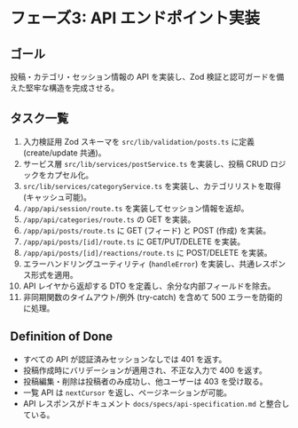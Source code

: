 # フェーズ3: API エンドポイント実装

## ゴール
投稿・カテゴリ・セッション情報の API を実装し、Zod 検証と認可ガードを備えた堅牢な構造を完成させる。

## タスク一覧
1. 入力検証用 Zod スキーマを `src/lib/validation/posts.ts` に定義 (create/update 共通)。
2. サービス層 `src/lib/services/postService.ts` を実装し、投稿 CRUD ロジックをカプセル化。
3. `src/lib/services/categoryService.ts` を実装し、カテゴリリストを取得 (キャッシュ可能)。
4. `/app/api/session/route.ts` を実装してセッション情報を返却。
5. `/app/api/categories/route.ts` の GET を実装。
6. `/app/api/posts/route.ts` に GET (フィード) と POST (作成) を実装。
7. `/app/api/posts/[id]/route.ts` に GET/PUT/DELETE を実装。
8. `/app/api/posts/[id]/reactions/route.ts` に POST/DELETE を実装。
9. エラーハンドリングユーティリティ (`handleError`) を実装し、共通レスポンス形式を適用。
10. API レイヤから返却する DTO を定義し、余分な内部フィールドを除去。
11. 非同期関数のタイムアウト/例外 (try-catch) を含めて 500 エラーを防衛的に処理。

## Definition of Done
- すべての API が認証済みセッションなしでは 401 を返す。
- 投稿作成時にバリデーションが適用され、不正な入力で 400 を返す。
- 投稿編集・削除は投稿者のみ成功し、他ユーザーは 403 を受け取る。
- 一覧 API は `nextCursor` を返し、ページネーションが可能。
- API レスポンスがドキュメント `docs/specs/api-specification.md` と整合している。
